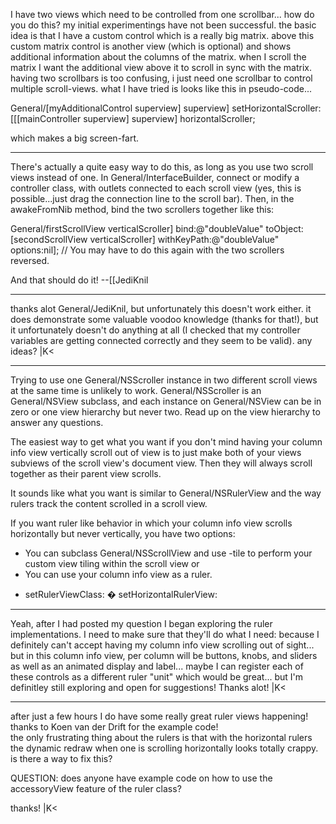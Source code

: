 

I have two views which need to be controlled from one scrollbar... how do you do this?  my initial experimentings have not been successful.
the basic idea is that I have a custom control which is a really big matrix. above this custom matrix control is another view (which is optional) and shows additional information about the columns of the matrix.  when I scroll the matrix I want the additional view above it to scroll in sync with the matrix.  having two scrollbars is too confusing, i just need one scrollbar to control multiple scroll-views.  what I have tried is looks like this in pseudo-code...

General/[myAdditionalControl superview] superview] setHorizontalScroller:[[[mainController superview] superview] horizontalScroller;

which makes a big screen-fart.

----
There's actually a quite easy way to do this, as long as you use two scroll views instead of one. In General/InterfaceBuilder, connect or modify a controller class, with outlets connected to each scroll view (yes, this is possible...just drag the connection line to the scroll bar). Then, in the     awakeFromNib method, bind the two scrollers together like this:
    
General/firstScrollView verticalScroller] bind:@"doubleValue" toObject:[secondScrollView verticalScroller] withKeyPath:@"doubleValue" options:nil];
// You may have to do this again with the two scrollers reversed.

And that should do it! --[[JediKnil

----
thanks alot General/JediKnil, but unfortunately this doesn't work either.  it does demonstrate some valuable voodoo knowledge (thanks for that!), but it unfortunately doesn't do anything at all (I checked that my controller variables are getting connected correctly and they seem to be valid).  any ideas?  |K<

----
Trying to use one General/NSScroller instance in two different scroll views at the same time is unlikely to work.  General/NSScroller is an General/NSView subclass, and each instance on General/NSView can be in zero or one view hierarchy but never two.  Read up on the view hierarchy to answer any questions.

The easiest way to get what you want if you don't mind having your column info view vertically scroll out of view is to just make both of your views subviews of the scroll view's document view.  Then they will always scroll together as their parent view scrolls.

It sounds like what you want is similar to General/NSRulerView and the way rulers track the content scrolled in a scroll view.  

If you want ruler like behavior in which your column info view scrolls horizontally but never vertically, you have two options:
- You can subclass General/NSScrollView and use -tile to perform your custom view tiling within the scroll view or
- You can use your column info view as a ruler.
+ setRulerViewClass:
� setHorizontalRulerView:

----
Yeah, after I had posted my question I began exploring the ruler implementations.  I need to make sure that they'll do what I need:  because I definitely can't accept having my column info view scrolling out of sight...  but in this column info view, per column will be buttons, knobs, and sliders as well as an animated display and label...  maybe I can register each of these controls as a different ruler "unit" which would be great...  but I'm definitley still exploring and open for suggestions!  Thanks alot!  |K<

----
after just a few hours I do have some really great ruler views happening!  thanks to Koen van der Drift for the example code!  
the only frustrating thing about the rulers is that with the horizontal rulers the dynamic redraw when one is scrolling horizontally looks totally crappy. is there a way to fix this?  

QUESTION:  does anyone have example code on how to use the accessoryView feature of the ruler class?

thanks!  |K<
